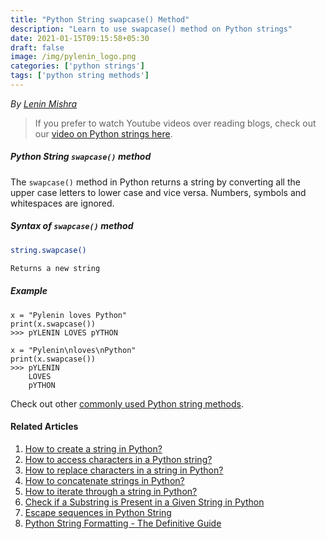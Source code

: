 ```yaml
---
title: "Python String swapcase() Method"
description: "Learn to use swapcase() method on Python strings"
date: 2021-01-15T09:15:58+05:30
draft: false
image: /img/pylenin_logo.png
categories: ['python strings']
tags: ['python string methods']
---
```

<div class="sharethis-inline-follow-buttons"></div>

*By [Lenin Mishra](https://www.pylenin.com/authors/#lenin-mishra)*

> If you prefer to watch Youtube videos over reading blogs, check out our [video on Python strings here](https://youtu.be/MXdNMo_f95I). 

##### Python String `swapcase()` method

The `swapcase()` method in Python returns a string by converting all the upper case letters to lower case and vice versa.
Numbers, symbols and whitespaces are ignored.

##### Syntax of `swapcase()` method

```bash
string.swapcase()

Returns a new string
```

##### Example

```python3
x = "Pylenin loves Python"
print(x.swapcase())
>>> pYLENIN LOVES pYTHON

x = "Pylenin\nloves\nPython"
print(x.swapcase())
>>> pYLENIN
    LOVES
    pYTHON
```

Check out other [commonly used Python string methods](https://www.pylenin.com/blogs/common-python-string-methods).

#### Related Articles

1. [How to create a string in Python?](https://www.pylenin.com/blogs/create-string-python/)
2. [How to access characters in a Python string?](https://www.pylenin.com/blogs/access-characters-in-string/)
3. [How to replace characters in a string in Python?](https://www.pylenin.com/blogs/replace-string-characters-python/)
4. [How to concatenate strings in Python?](https://www.pylenin.com/blogs/concatenate-strings-in-python/)
5. [How to iterate through a string in Python?](https://www.pylenin.com/blogs/iterating-through-python-string/)
6. [Check if a Substring is Present in a Given String in Python](https://www.pylenin.com/blogs/check-substring-in-a-string-python/)
7. [Escape sequences in Python String](https://www.pylenin.com/blogs/escape-sequences-python-string/)
8. [Python String Formatting - The Definitive Guide](https://www.pylenin.com/blogs/python-string-formatting/)


